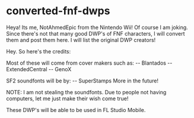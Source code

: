 # converted-fnf-dwps
Heya! Its me, NotAhmedEpic from the Nintendo Wii! Of course I am joking. Since there's not that many good DWP's of FNF characters, I will convert them and post them here. I will list the original DWP creators!

Hey. So here's the credits:

Most of these will come from cover makers such as:
 -- Blantados
 -- ExtendedCentral
 -- GenoX

SF2 soundfonts will be by:
 -- SuperStamps
More in the future!

NOTE: I am not stealing the soundfonts. Due to people not having computers, let me just make their wish come true!

These DWP's will be able to be used in FL Studio Mobile.
